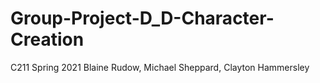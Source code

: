 # Group-Project-D_D-Character-Creation
C211 Spring 2021 Blaine Rudow, Michael Sheppard, Clayton Hammersley
